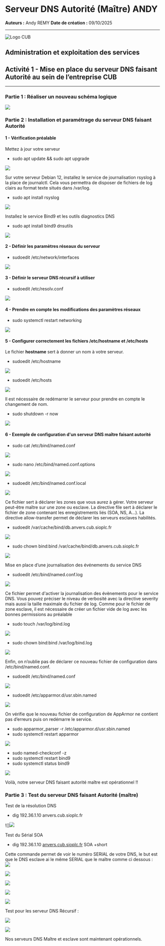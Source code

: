 # Serveur DNS Autorité (Maître) ANDY

**Auteurs :** Andy REMY
**Date de création :** 09/10/2025

---

![Logo CUB](../../media/CUB.png)

## Administration et exploitation des services

## Activité 1 - Mise en place du serveur DNS faisant Autorité au sein de l’entreprise CUB

---

### Partie 1 : Réaliser un nouveau schéma logique

![](../../media/a1.png)

### Partie 2 : Installation et paramétrage du serveur DNS faisant Autorité

#### 1 - Vérification préalable

Mettez à jour votre serveur

- sudo apt update && sudo apt upgrade

![](../../media/a2.png)

Sur votre serveur Debian 12, installez le service de journalisation rsyslog à la place de journalctl. Cela vous permettra de disposer de fichiers de log clairs au format texte situés dans /var/log.

- sudo apt install rsyslog

![](../../media/a3.png)

Installez le service Bind9 et les outils diagnostics DNS

- sudo apt install bind9 dnsutils

![](../../media/a4.png)

#### 2 - Définir les paramètres réseaux du serveur

- sudoedit /etc/network/interfaces

![](../../media/a5.png)

#### 3 - Définir le serveur DNS récursif à utiliser

- sudoedit /etc/resolv.conf

![](../../media/a6.png)

#### 4 - Prendre en compte les modifications des paramètres réseaux

- sudo systemctl restart networking

![](../../media/a7.png)

#### 5 - Configurer correctement les fichiers /etc/hostname et /etc/hosts

Le fichier **hostname** sert à donner un nom à votre serveur.

- sudoedit /etc/hostname

![](../../media/a8.png)

- sudoedit /etc/hosts

![](../../media/a9.png)

Il est nécessaire de redémarrer le serveur pour prendre en compte le changement de nom.

- sudo shutdown \-r now

![](../../media/a10.png)

#### 6 - Exemple de configuration d'un serveur DNS maître faisant autorité

- sudo cat /etc/bind/named.conf

![](../../media/a11.png)

- sudo nano /etc/bind/named.conf.options

![](../../media/a12.png)

- sudoedit /etc/bind/named.conf.local

![](../../media/a13.png)

Ce fichier sert à déclarer les zones que vous aurez à gérer. Votre serveur peut-être maître sur une zone ou esclave. La directive file sert à déclarer le fichier de zone contenant les enregistrements liés (SOA, NS, A…). La directive allow-transfer permet de déclarer les serveurs esclaves habilités.

- sudoedit /var/cache/bind/db.anvers.cub.sioplc.fr

![](../../media/a14.png)

- sudo chown bind:bind /var/cache/bind/db.anvers.cub.sioplc.fr

![](../../media/a15.png)

Mise en place d’une journalisation des événements du service DNS

- sudoedit /etc/bind/named.conf.log

![](../../media/a16.png)

Ce fichier permet d'activer la journalisation des évènements pour le service DNS. Vous pouvez préciser le niveau de verbosité avec la directive severity mais aussi la taille maximale du fichier de log. Comme pour le fichier de zone esclave, il est nécessaire de créer un fichier vide de log avec les bonnes permissions au préalable

- sudo touch /var/log/bind.log

![](../../media/a17.png)

- sudo chown bind:bind /var/log/bind.log

![](../../media/a18.png)

Enfin, on n’oublie pas de déclarer ce nouveau fichier de configuration dans /etc/bind/named.conf.

- sudoedit /etc/bind/named.conf

![](../../media/a19.png)

- sudoedit /etc/apparmor.d/usr.sbin.named

![](../../media/a20.png)

On vérifie que le nouveau fichier de configuration de AppArmor ne contient pas d’erreurs puis on redémarre le service.

- sudo apparmor\_parser \-r /etc/apparmor.d/usr.sbin.named  
- sudo systemctl restart apparmor

![](../../media/a21.png)

- sudo named-checkconf \-z  
- sudo systemctl restart bind9  
- sudo systemctl status bind9

![](../../media/a22.png)

Voilà, notre serveur DNS faisant autorité maître est opérationnel \!\!

### Partie 3 : Test du serveur DNS faisant Autorité (maître)

Test de la résolution DNS

- dig 192.36.1.10 anvers.cub.sioplc.fr

![]![](../../media/a23.png)

Test du Sérial SOA

- dig 192.36.1.10 [anvers.cub.sioplc.fr](http://anvers.cub.sioplc.fr) SOA \+short

Cette commande permet de voir le numéro SERIAL de votre DNS, le but est que le DNS esclave ai le même SERIAL que le maître comme ci dessous :  
![](../../media/a24.png)

![](../../media/a25.png)

![](../../media/a26.png)

![](../../media/a27.png)

![](../../media/a28.png)

Test pour les serveur DNS Récursif :

![](../../media/a29.png)

![](../../media/a30.png)

Nos serveurs DNS Maître et esclave sont maintenant opérationnels.